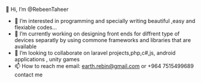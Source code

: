   👋 Hi, I’m @RebeenTaheer
- 👀 I’m interested in programming and specially writing beautiful ,easy and flexiable codes... 
- 🌱 I’m currently working on designing front ends for diffrent type of devices separatly by using commone frameworks and libraries that are available 
- 💞️ I’m looking to collaborate on laravel projects,php,c#,js, android applications , unity games  
- 📫 How to reach me  email:  earth.rebin@gmail.com or +964 7515499689 contact me 

<!---
RebinTahir/RebinTahir is a ✨ special ✨ repository because its `README.md` (this file) appears on your GitHub profile.
You can click the Preview link to take a look at your changes.
--->
